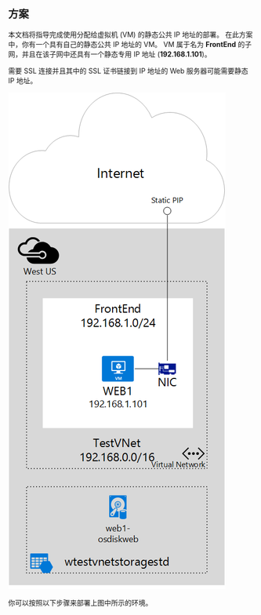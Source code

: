 ## <a name="scenario"></a>方案
本文档将指导完成使用分配给虚拟机 (VM) 的静态公共 IP 地址的部署。 在此方案中，你有一个具有自己的静态公共 IP 地址的 VM。 VM 属于名为 **FrontEnd** 的子网，并且在该子网中还具有一个静态专用 IP 地址 (**192.168.1.101**)。

需要 SSL 连接并且其中的 SSL 证书链接到 IP 地址的 Web 服务器可能需要静态 IP 地址。 

![图像说明](./media/virtual-network-deploy-static-pip-scenario-include/figure1.png)

你可以按照以下步骤来部署上图中所示的环境。